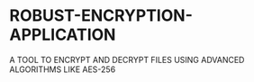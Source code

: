# ROBUST-ENCRYPTION-APPLICATION
A TOOL TO ENCRYPT AND  DECRYPT FILES USING ADVANCED  ALGORITHMS LIKE AES-256
